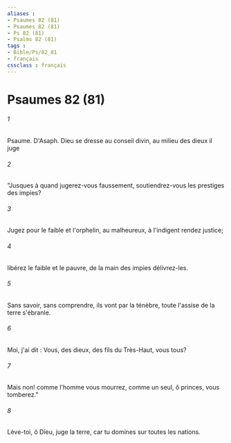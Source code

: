 ```yaml
---
aliases : 
- Psaumes 82 (81)
- Psaumes 82 (81)
- Ps 82 (81)
- Psalms 82 (81)
tags : 
- Bible/Ps/82_81
- français
cssclass : français
---
```


# Psaumes 82 (81)

###### 1
Psaume. D'Asaph. Dieu se dresse au conseil divin, au milieu des dieux il juge
###### 2
"Jusques à quand jugerez-vous faussement, soutiendrez-vous les prestiges des impies?
###### 3
Jugez pour le faible et l'orphelin, au malheureux, à l'indigent rendez justice;
###### 4
libérez le faible et le pauvre, de la main des impies délivrez-les.
###### 5
Sans savoir, sans comprendre, ils vont par la ténèbre, toute l'assise de la terre s'ébranle.
###### 6
Moi, j'ai dit : Vous, des dieux, des fils du Très-Haut, vous tous?
###### 7
Mais non! comme l'homme vous mourrez, comme un seul, ô princes, vous tomberez."
###### 8
Lève-toi, ô Dieu, juge la terre, car tu domines sur toutes les nations.
